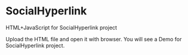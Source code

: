SocialHyperlink
===============

HTML+JavaScript for SocialHyperlink project

Upload the HTML file and open it with browser.
You will see a Demo for SocialHyperlink project.
